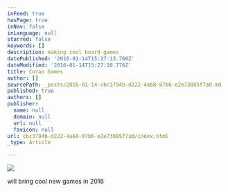 ```yaml
---
inFeed: true
hasPage: true
inNav: false
inLanguage: null
starred: false
keywords: []
description: making cool board games
datePublished: '2016-01-14T15:27:13.760Z'
dateModified: '2016-01-14T15:27:10.776Z'
title: Corax Games
author: []
sourcePath: _posts/2016-01-14-cbc3794b-d222-4a68-87b6-e2e73885f7a0.md
published: true
authors: []
publisher:
  name: null
  domain: null
  url: null
  favicon: null
url: cbc3794b-d222-4a68-87b6-e2e73885f7a0/index.html
_type: Article

---
```

![](https://the-grid-user-content.s3-us-west-2.amazonaws.com/e3cbadc8-1834-4bb6-a4f7-cd1f9dc3ae08.jpg)

will bring cool new games in 2016